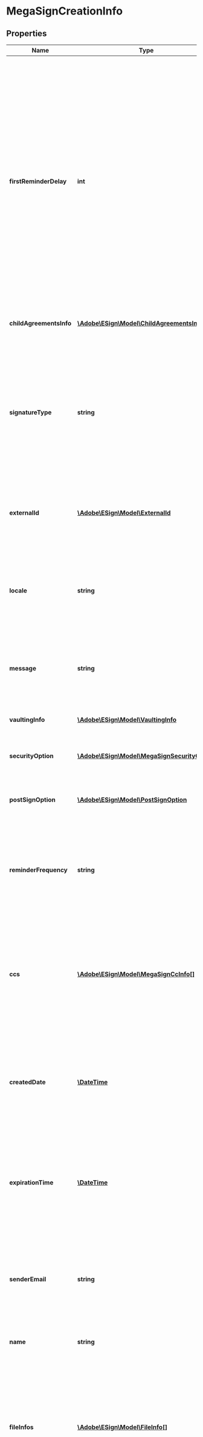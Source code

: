 # MegaSignCreationInfo

## Properties
Name | Type | Description | Notes
------------ | ------------- | ------------- | -------------
**firstReminderDelay** | **int** | Integer which specifies the delay in hours before sending the first reminder.&lt;br&gt;This is an optional field. The minimum value allowed is 1 hour and the maximum value can’t be more than the difference of agreement creation and expiry time of the agreement in hours.&lt;br&gt;If this is not specified but the reminder frequency is specified, then the first reminder will be sent based on frequency.&lt;br&gt;i.e. if the reminder is created with frequency specified as daily, the firstReminderDelay will be 24 hours. Cannot be updated in a PUT | [optional] 
**childAgreementsInfo** | [**\Adobe\ESign\Model\ChildAgreementsInfo**](ChildAgreementsInfo.md) | Info corresponding to each child agreement of the megaSign | [optional] 
**signatureType** | **string** | Specifies the type of signature you would like to request - written or e-signature. The possible values are &lt;br&gt; ESIGN : Agreement needs to be signed electronically &lt;br&gt;, WRITTEN : Agreement will be signed using handwritten signature and signed document will be uploaded into the system | [optional] 
**externalId** | [**\Adobe\ESign\Model\ExternalId**](ExternalId.md) | An arbitrary value from your system, which can be specified at sending time and then later returned or queried | [optional] 
**locale** | **string** | The locale associated with this agreement - specifies the language for the signing page and emails, for example en_US or fr_FR. If none specified, defaults to the language configured for the agreement sender | [optional] 
**message** | **string** | An optional message to the participants, describing what is being sent or why their signature is required | [optional] 
**vaultingInfo** | [**\Adobe\ESign\Model\VaultingInfo**](VaultingInfo.md) | Vaulting properties that allows Adobe Sign to securely store documents with a vault provider | [optional] 
**securityOption** | [**\Adobe\ESign\Model\MegaSignSecurityOption**](MegaSignSecurityOption.md) | Optional security parameters for the megasign | [optional] 
**postSignOption** | [**\Adobe\ESign\Model\PostSignOption**](PostSignOption.md) | URL and associated properties for the success page the user will be taken to after completing the signing process | [optional] 
**reminderFrequency** | **string** | Optional parameter that sets how often you want to send reminders to the participants. If it is not specified, the default frequency set for the account will be used | [optional] 
**ccs** | [**\Adobe\ESign\Model\MegaSignCcInfo[]**](MegaSignCcInfo.md) | A list of one or more CCs that will be copied in the megasign transaction. The CCs will each receive an email at the beginning of the transaction and also when the final document is signed. The email addresses will also receive a copy of the document, attached as a PDF file | [optional] 
**createdDate** | [**\DateTime**](\DateTime.md) | Date when megasign was created. Format would be yyyy-MM-dd&#39;T&#39;HH:mm:ssZ. For example, e.g 2016-02-25T18:46:19Z represents UTC time | [optional] 
**expirationTime** | [**\DateTime**](\DateTime.md) | Time after which Agreement expires and needs to be signed before it. Format should be yyyy-MM-dd&#39;T&#39;HH:mm:ssZ. For example, e.g 2016-02-25T18:46:19Z represents UTC time. Should not be provided in offline agreement creation. | [optional] 
**senderEmail** | **string** | Email of agreement sender. Only provided in GET. Can not be provided in POST/PUT request. If provided in POST/PUT, it will be ignored | [optional] 
**name** | **string** | The name of the agreement that will be used to identify it, in emails, website and other places | [optional] 
**fileInfos** | [**\Adobe\ESign\Model\FileInfo[]**](FileInfo.md) | A list of one or more files (or references to files) that will be sent out for signature. If more than one file is provided, they will be combined into one PDF before being sent out. Note: Only one of the four parameters in every FileInfo object must be specified | [optional] 
**id** | **string** | The unique identifier of megasign | [optional] 
**state** | **string** | State of the Megasign | [optional] 
**status** | **string** | Status of the Megasign | [optional] 

[[Back to Model list]](../README.md#documentation-for-models) [[Back to API list]](../README.md#documentation-for-api-endpoints) [[Back to README]](../README.md)


